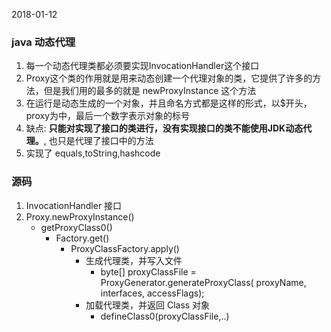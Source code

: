 2018-01-12

### java 动态代理
1. 每一个动态代理类都必须要实现InvocationHandler这个接口
2. Proxy这个类的作用就是用来动态创建一个代理对象的类，它提供了许多的方法，但是我们用的最多的就是 newProxyInstance 这个方法
3. 在运行是动态生成的一个对象，并且命名方式都是这样的形式，以$开头，proxy为中，最后一个数字表示对象的标号
4. 缺点: **只能对实现了接口的类进行，没有实现接口的类不能使用JDK动态代理。**, 也只是代理了接口中的方法
5. 实现了 equals,toString,hashcode

### 源码
1. InvocationHandler 接口
1. Proxy.newProxyInstance()
    - getProxyClass0()
        - Factory.get()
            - ProxyClassFactory.apply()
                - 生成代理类，并写入文件
                    - byte[] proxyClassFile = ProxyGenerator.generateProxyClass(
                                  proxyName, interfaces, accessFlags);
                - 加载代理类，并返回 Class 对象
                    - defineClass0(proxyClassFile,..)